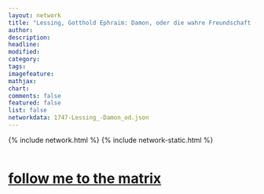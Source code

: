 ```yaml
---
layout: network
title: "Lessing, Gotthold Ephraim: Damon, oder die wahre Freundschaft (1747)"
author:
description:
headline:
modified:
category:
tags: 
imagefeature: 
mathjax: 
chart: 
comments: false
featured: false
list: false
networkdata: 1747-Lessing_-Damon_od.json
---
```

{% include network.html %}
{% include network-static.html %}
<div class="row">
  <div class="small-5 small-centered columns"><a href="/matrix31"><h1>follow me to the matrix</h1></a>
</div>
</div>

